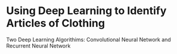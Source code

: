 # Using Deep Learning to Identify Articles of Clothing
Two Deep Learning Algorithims: Convolutional Neural Network and Recurrent Neural Network




